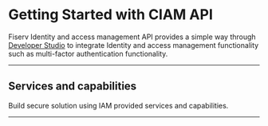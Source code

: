 # Getting Started with CIAM API

Fiserv Identity and access management API  provides a simple way through [Developer Studio](?path=docs/getting-started-dev-portal.md) to integrate Identity and access management functionality such as multi-factor authentication functionality. 


---

## Services and capabilities

Build secure solution using IAM provided services and capabilities.

<!-- type: row -->

<!-- type: card
title: Multi factor Authentication
description: CIAM MFA API provides capabilities for enabling MFA actions in authentication flows. API supports email, SMS, TOTP authenticator application, and native application method types for use in an MFA flow. Multiple MFA methods can be associated with a user. 
link: ?path=docs/getting-started-mfa.md
-->

<!-- type: card
title: Provisioning API
description: Provisioning API is a set of APIs which simplifies all the directory operations like managing domains, service accounts, users. It also provides the operations which allows the administration for users and service accounts. 
link: ?path=docs/ciam-provisioning/getting-started-provisioning-api.md
-->

<!-- type: row-end -->

<!-- type: row -->

<!-- type: card
title: Admin API
description: IAM Service Team register the application. The API requires admin credentials to generate the OAuth token needed for application registration.
link: ?path=docs/admin-api/getting-started-admin-api.md
-->


<!-- type: row-end -->
---

